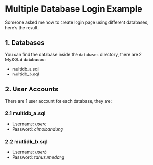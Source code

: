 # Multiple Database Login Example

Someone asked me how to create login page using different databases, here's the result.

## 1. Databases

You can find the database inside the `databases` directory, there are 2 MySQLd databases:
* multidb_a.sql
* multidb_b.sql

## 2. User Accounts

There are 1 user account for each database, they are:

### 2.1 multidb_a.sql

* Username: *usera*
* Password: *cimolbandung*

### 2.2 mutlidb_b.sql

* Username: *userb*
* Password: *tahusumedang*